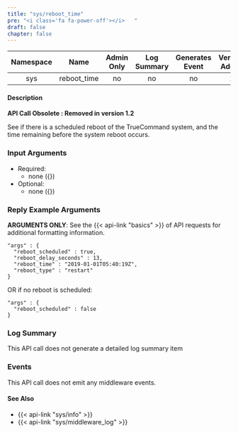 ```yaml
---
title: "sys/reboot_time"
pre: "<i class='fa fa-power-off'></i>	"
draft: false
chapter: false
---
```


| Namespace | Name | Admin Only | Log Summary | Generates Event | Version Added | Version Removed |
|:----------------:|:--------:|:--------:|:--------:|:--------:|:---:|:---:|
| sys | reboot_time | no | no | no | 1 | 1.2 |

#### Description
**API Call Obsolete : Removed in version 1.2**

See if there is a scheduled reboot of the TrueCommand system, and the time remaining before the system reboot occurs.

### Input Arguments
* Required:
   * none ({})
* Optional:
   * none ({})


### Reply Example Arguments
**ARGUMENTS ONLY**: See the {{< api-link "basics" >}} of API requests for additional formatting information.
```
"args" : {
  "reboot_scheduled" : true,
  "reboot_delay_seconds" : 13,
  "reboot_time" : "2019-01-01T05:40:19Z",
  "reboot_type" : "restart"
}
```

OR if no reboot is scheduled:

```
"args" : {
  "reboot_scheduled" : false
}
```

### Log Summary
This API call does not generate a detailed log summary item

### Events
This API call does not emit any middleware events.

#### See Also
* {{< api-link "sys/info" >}}
* {{< api-link "sys/middleware_log" >}}